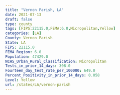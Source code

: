 ```yaml
---
title: "Vernon Parish, LA"
date: 2021-07-13
draft: false
type: county
tags: [FIPS:22115.0,FEMA:6.0,Micropolitan,Yellow]
categories: [LA]
County: Vernon Parish
State: LA
FIPS: 22115.0
FEMA_Region: 6.0
Population: 47429.0
NCHS_Urban_Rural_Classification: Micropolitan
Tests_in_prior_14_days: 308.0
Fourteen_day_test_rate_per_100000: 649.0
Percent_Positivity_in_prior_14_days: 0.058
Level: Yellow
url: /states/LA/vernon-parish
---
```



